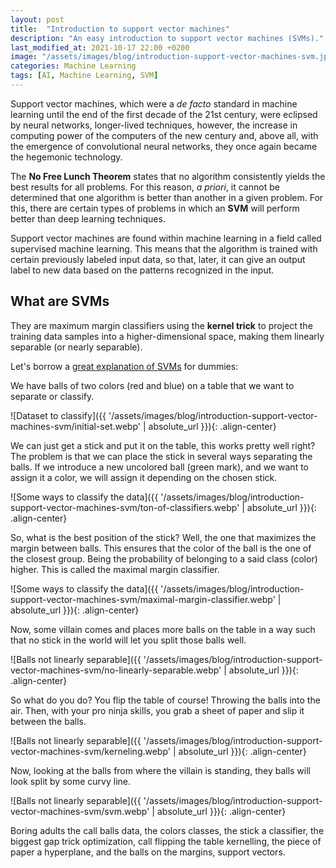 ```yaml
---
layout: post
title:  "Introduction to support vector machines"
description: "An easy introduction to support vector machines (SVMs)."
last_modified_at: 2021-10-17 22:00 +0200
image: "/assets/images/blog/introduction-support-vector-machines-svm.jpg"
categories: Machine Learning
tags: [AI, Machine Learning, SVM]
---
```


Support vector machines, which were a *de facto* standard in machine learning until the end of the first decade of the 21st century, were eclipsed by neural networks, longer-lived techniques, however, the increase in computing power of the computers of the new century and, above all, with the emergence of convolutional neural networks, they once again became the hegemonic technology.

The **No Free Lunch Theorem** states that no algorithm consistently yields the best results for all problems. For this reason, *a priori*, it cannot be determined that one algorithm is better than another in a given problem. For this, there are certain types of problems in which an **SVM** will perform better than deep learning techniques.

Support vector machines are found within machine learning in a field called supervised machine learning. This means that the algorithm is trained with certain previously labeled input data, so that, later, it can give an output label to new data based on the patterns recognized in the input.

## What are SVMs

They are maximum margin classifiers using the **kernel trick** to project the training data samples into a higher-dimensional space, making them linearly separable (or nearly separable).

Let's borrow a [great explanation of SVMs](https://www.reddit.com/r/MachineLearning/comments/15zrpp/comment/c7rkwce/?utm_source=share&utm_medium=web2x&context=3) for dummies:

We have balls of two colors (red and blue) on a table that we want to separate or classify.

![Dataset to classify]({{ '/assets/images/blog/introduction-support-vector-machines-svm/initial-set.webp' | absolute_url }}){: .align-center}

We can just get a stick and put it on the table, this works pretty well right? The problem is that we can place the stick in several ways separating the balls. If we introduce a new uncolored ball (green mark), and we want to assign it a color, we will assign it depending on the chosen stick.

![Some ways to classify the data]({{ '/assets/images/blog/introduction-support-vector-machines-svm/ton-of-classifiers.webp' | absolute_url }}){: .align-center}

So, what is the best position of the stick? Well, the one that maximizes the margin between balls. This ensures that the color of the ball is the one of the closest group. Being the probability of belonging to a said class (color) higher. This is called the maximal margin classifier.

![Some ways to classify the data]({{ '/assets/images/blog/introduction-support-vector-machines-svm/maximal-margin-classifier.webp' | absolute_url }}){: .align-center}

Now, some villain comes and places more balls on the table in a way such that no stick in the world will let you split those balls well.

![Balls not linearly separable]({{ '/assets/images/blog/introduction-support-vector-machines-svm/no-linearly-separable.webp' | absolute_url }}){: .align-center}

So what do you do? You flip the table of course! Throwing the balls into the air. Then, with your pro ninja skills, you grab a sheet of paper and slip it between the balls.

![Balls not linearly separable]({{ '/assets/images/blog/introduction-support-vector-machines-svm/kerneling.webp' | absolute_url }}){: .align-center}

Now, looking at the balls from where the villain is standing, they balls will look split by some curvy line.

![Balls not linearly separable]({{ '/assets/images/blog/introduction-support-vector-machines-svm/svm.webp' | absolute_url }}){: .align-center}

Boring adults the call balls data, the colors classes, the stick a classifier, the biggest gap trick optimization, call flipping the table kernelling, the piece of paper a hyperplane, and the balls on the margins, support vectors.
